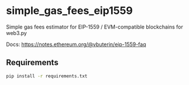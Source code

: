 # simple_gas_fees_eip1559

Simple gas fees estimator for EIP-1559 / EVM-compatible blockchains for web3.py

Docs: https://notes.ethereum.org/@vbuterin/eip-1559-faq

## Requirements

```bash
pip install -r requirements.txt
```
